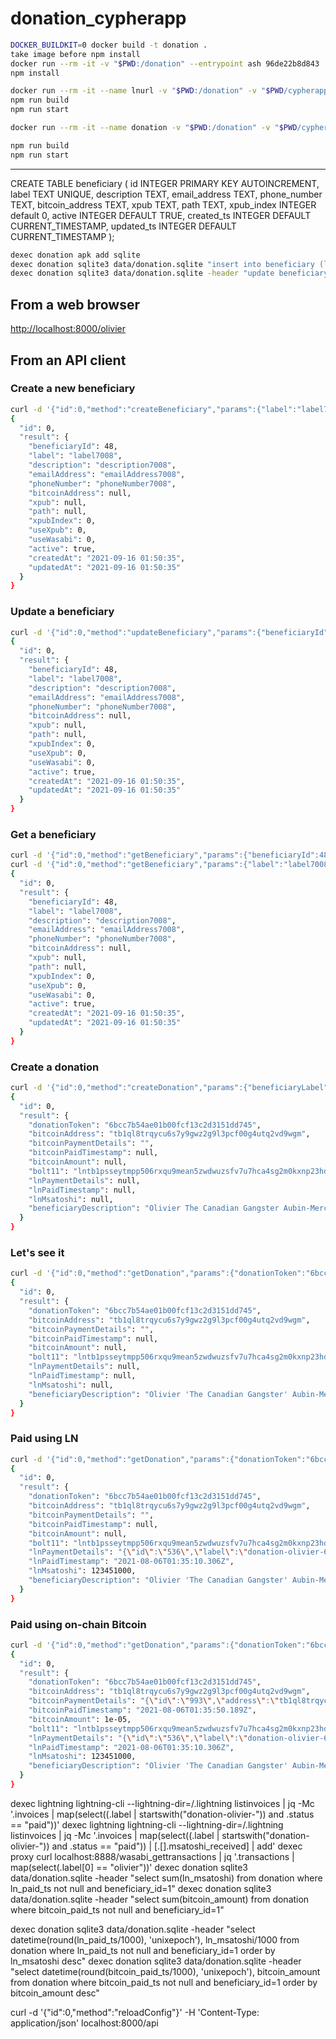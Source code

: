 # donation_cypherapp

```bash
DOCKER_BUILDKIT=0 docker build -t donation .
take image before npm install
docker run --rm -it -v "$PWD:/donation" --entrypoint ash 96de22b8d843
npm install
```

```bash
docker run --rm -it --name lnurl -v "$PWD:/donation" -v "$PWD/cypherapps/data:/donation/data" -v "$PWD/cypherapps/data/logs:/donation/logs" --entrypoint ash donation
npm run build
npm run start
```

```bash
docker run --rm -it --name donation -v "$PWD:/donation" -v "$PWD/cypherapps/data:/donation/data" -v "$PWD/cypherapps/data/logs:/donation/logs" -v "/Users/kexkey/dev/cn-dev/dist/cyphernode/gatekeeper/certs/cert.pem:/donation/cert.pem:ro" --network cyphernodeappsnet -p 8000:8000 --entrypoint ash donation

npm run build
npm run start
```

-----

CREATE TABLE beneficiary (
  id INTEGER PRIMARY KEY AUTOINCREMENT,
  label TEXT UNIQUE,
  description TEXT,
  email_address TEXT,
  phone_number TEXT,
  bitcoin_address TEXT,
  xpub TEXT,
  path TEXT,
  xpub_index INTEGER default 0,
  active INTEGER DEFAULT TRUE,
  created_ts INTEGER DEFAULT CURRENT_TIMESTAMP,
  updated_ts INTEGER DEFAULT CURRENT_TIMESTAMP
);

```bash
dexec donation apk add sqlite
dexec donation sqlite3 data/donation.sqlite "insert into beneficiary (label, description) values (\"olivier\", \"Olivier 'The Canadian Gangster' Aubin-Mercier\")"
dexec donation sqlite3 data/donation.sqlite -header "update beneficiary set xpub='vpub5SLqN2bLY4WeZF3kL4VqiWF1itbf3A6oRrq9aPf16AZMVWYCuN9TxpAZwCzVgW94TNzZPNc9XAHD4As6pdnExBtCDGYRmNJrcJ4eV9hNqcv',path='0' where label='olivier'"

```

## From a web browser

<http://localhost:8000/olivier>

## From an API client

### Create a new beneficiary

```bash
curl -d '{"id":0,"method":"createBeneficiary","params":{"label":"label7008","description":"description7008","emailAddress":"emailAddress7008","phoneNumber":"phoneNumber7008"}}' -H 'Content-Type: application/json' https://donate.bullbitcoin.dev/api | jq
{
  "id": 0,
  "result": {
    "beneficiaryId": 48,
    "label": "label7008",
    "description": "description7008",
    "emailAddress": "emailAddress7008",
    "phoneNumber": "phoneNumber7008",
    "bitcoinAddress": null,
    "xpub": null,
    "path": null,
    "xpubIndex": 0,
    "useXpub": 0,
    "useWasabi": 0,
    "active": true,
    "createdAt": "2021-09-16 01:50:35",
    "updatedAt": "2021-09-16 01:50:35"
  }
}
```

### Update a beneficiary

```bash
curl -d '{"id":0,"method":"updateBeneficiary","params":{"beneficiaryId":48,"label":"label7008","description":"description7008","emailAddress":"emailAddress7008","phoneNumber":"phoneNumber7008"}}' -H 'Content-Type: application/json' https://donate.bullbitcoin.dev/api | jq
{
  "id": 0,
  "result": {
    "beneficiaryId": 48,
    "label": "label7008",
    "description": "description7008",
    "emailAddress": "emailAddress7008",
    "phoneNumber": "phoneNumber7008",
    "bitcoinAddress": null,
    "xpub": null,
    "path": null,
    "xpubIndex": 0,
    "useXpub": 0,
    "useWasabi": 0,
    "active": true,
    "createdAt": "2021-09-16 01:50:35",
    "updatedAt": "2021-09-16 01:50:35"
  }
}
```

### Get a beneficiary

```bash
curl -d '{"id":0,"method":"getBeneficiary","params":{"beneficiaryId":48}' -H 'Content-Type: application/json' https://donate.bullbitcoin.dev/api | jq
curl -d '{"id":0,"method":"getBeneficiary","params":{"label":"label7008"}' -H 'Content-Type: application/json' https://donate.bullbitcoin.dev/api | jq
{
  "id": 0,
  "result": {
    "beneficiaryId": 48,
    "label": "label7008",
    "description": "description7008",
    "emailAddress": "emailAddress7008",
    "phoneNumber": "phoneNumber7008",
    "bitcoinAddress": null,
    "xpub": null,
    "path": null,
    "xpubIndex": 0,
    "useXpub": 0,
    "useWasabi": 0,
    "active": true,
    "createdAt": "2021-09-16 01:50:35",
    "updatedAt": "2021-09-16 01:50:35"
  }
}
```

### Create a donation

```bash
curl -d '{"id":0,"method":"createDonation","params":{"beneficiaryLabel":"olivier"}}' -H 'Content-Type: application/json' https://donate.bullbitcoin.dev/api | jq
{
  "id": 0,
  "result": {
    "donationToken": "6bcc7b54ae01b00fcf13c2d3151dd745",
    "bitcoinAddress": "tb1ql8trqycu6s7y9gwz2g9l3pcf00g4utq2vd9wgm",
    "bitcoinPaymentDetails": "",
    "bitcoinPaidTimestamp": null,
    "bitcoinAmount": null,
    "bolt11": "lntb1psseytmpp506rxqu9mean5zwdwuzsfv7u7hca4sg2m0kxnp23hdx0cq49zaqtqdrh235xzmntwvsxvmmjypuk7atjypjx7mnpw35k7m3qw3hjqnmvd9mxjetjyqn4g6r9yppkzmnpv35kzm3qgaskuemnw3jhyfeqg96ky6tw94xk2unrd9jhyggxqyjw5qcqp2sp5tajp88nx52n782c29a04fkw2evu97u7ajvvsamwerkutxlcytugqrzjqw0wfcap6ap4kwv64khnuztdm7z7tutafndyfy093xu6jkguzut3x85c95qqq9sqqyqqqqlgqqqqqqgq9q9qy9qsq82twppuakuwhaty4h4crr6gmgalgep4fkw35aqpp5ltr3m6tcdk336la4ggzu0lag9jc96sryuvdsezqtx3mysynfhpn4m8gt2wjugsptf6w9j",
    "lnPaymentDetails": null,
    "lnPaidTimestamp": null,
    "lnMsatoshi": null,
    "beneficiaryDescription": "Olivier The Canadian Gangster Aubin-Mercier"
  }
}
```

### Let's see it

```bash
curl -d '{"id":0,"method":"getDonation","params":{"donationToken":"6bcc7b54ae01b00fcf13c2d3151dd745"}}' -H 'Content-Type: application/json' https://donate.bullbitcoin.dev/api | jq
{
  "id": 0,
  "result": {
    "donationToken": "6bcc7b54ae01b00fcf13c2d3151dd745",
    "bitcoinAddress": "tb1ql8trqycu6s7y9gwz2g9l3pcf00g4utq2vd9wgm",
    "bitcoinPaymentDetails": "",
    "bitcoinPaidTimestamp": null,
    "bitcoinAmount": null,
    "bolt11": "lntb1psseytmpp506rxqu9mean5zwdwuzsfv7u7hca4sg2m0kxnp23hdx0cq49zaqtqdrh235xzmntwvsxvmmjypuk7atjypjx7mnpw35k7m3qw3hjqnmvd9mxjetjyqn4g6r9yppkzmnpv35kzm3qgaskuemnw3jhyfeqg96ky6tw94xk2unrd9jhyggxqyjw5qcqp2sp5tajp88nx52n782c29a04fkw2evu97u7ajvvsamwerkutxlcytugqrzjqw0wfcap6ap4kwv64khnuztdm7z7tutafndyfy093xu6jkguzut3x85c95qqq9sqqyqqqqlgqqqqqqgq9q9qy9qsq82twppuakuwhaty4h4crr6gmgalgep4fkw35aqpp5ltr3m6tcdk336la4ggzu0lag9jc96sryuvdsezqtx3mysynfhpn4m8gt2wjugsptf6w9j",
    "lnPaymentDetails": null,
    "lnPaidTimestamp": null,
    "lnMsatoshi": null,
    "beneficiaryDescription": "Olivier 'The Canadian Gangster' Aubin-Mercier"
  }
}
```

### Paid using LN

```bash
curl -d '{"id":0,"method":"getDonation","params":{"donationToken":"6bcc7b54ae01b00fcf13c2d3151dd745"}}' -H 'Content-Type: application/json' https://donate.bullbitcoin.dev/api | jq
{
  "id": 0,
  "result": {
    "donationToken": "6bcc7b54ae01b00fcf13c2d3151dd745",
    "bitcoinAddress": "tb1ql8trqycu6s7y9gwz2g9l3pcf00g4utq2vd9wgm",
    "bitcoinPaymentDetails": "",
    "bitcoinPaidTimestamp": null,
    "bitcoinAmount": null,
    "bolt11": "lntb1psseytmpp506rxqu9mean5zwdwuzsfv7u7hca4sg2m0kxnp23hdx0cq49zaqtqdrh235xzmntwvsxvmmjypuk7atjypjx7mnpw35k7m3qw3hjqnmvd9mxjetjyqn4g6r9yppkzmnpv35kzm3qgaskuemnw3jhyfeqg96ky6tw94xk2unrd9jhyggxqyjw5qcqp2sp5tajp88nx52n782c29a04fkw2evu97u7ajvvsamwerkutxlcytugqrzjqw0wfcap6ap4kwv64khnuztdm7z7tutafndyfy093xu6jkguzut3x85c95qqq9sqqyqqqqlgqqqqqqgq9q9qy9qsq82twppuakuwhaty4h4crr6gmgalgep4fkw35aqpp5ltr3m6tcdk336la4ggzu0lag9jc96sryuvdsezqtx3mysynfhpn4m8gt2wjugsptf6w9j",
    "lnPaymentDetails": "{\"id\":\"536\",\"label\":\"donation-olivier-6bcc7b54ae01b00fcf13c2d3151dd745\",\"bolt11\":\"lntb1psseytmpp506rxqu9mean5zwdwuzsfv7u7hca4sg2m0kxnp23hdx0cq49zaqtqdrh235xzmntwvsxvmmjypuk7atjypjx7mnpw35k7m3qw3hjqnmvd9mxjetjyqn4g6r9yppkzmnpv35kzm3qgaskuemnw3jhyfeqg96ky6tw94xk2unrd9jhyggxqyjw5qcqp2sp5tajp88nx52n782c29a04fkw2evu97u7ajvvsamwerkutxlcytugqrzjqw0wfcap6ap4kwv64khnuztdm7z7tutafndyfy093xu6jkguzut3x85c95qqq9sqqyqqqqlgqqqqqqgq9q9qy9qsq82twppuakuwhaty4h4crr6gmgalgep4fkw35aqpp5ltr3m6tcdk336la4ggzu0lag9jc96sryuvdsezqtx3mysynfhpn4m8gt2wjugsptf6w9j\",\"callback_url\":\"http://donation:8000/webhooks/6bcc7b54ae01b00fcf13c2d3151dd745\",\"payment_hash\":\"7e866070bbcf674139aee0a0967b9ebe3b58215b7d8d30aa37699f8054a2e816\",\"status\":\"paid\",\"pay_index\":30,\"msatoshi_received\":123451000,\"paid_at\":1628213709,\"description\":\"Thanks for your donation to Olivier 'The Canadian Gangster' Aubin-Mercier!\",\"expires_at\":1628818427}",
    "lnPaidTimestamp": "2021-08-06T01:35:10.306Z",
    "lnMsatoshi": 123451000,
    "beneficiaryDescription": "Olivier 'The Canadian Gangster' Aubin-Mercier"
  }
}
```

### Paid using on-chain Bitcoin

```bash
curl -d '{"id":0,"method":"getDonation","params":{"donationToken":"6bcc7b54ae01b00fcf13c2d3151dd745"}}' -H 'Content-Type: application/json' https://donate.bullbitcoin.dev/api | jq
{
  "id": 0,
  "result": {
    "donationToken": "6bcc7b54ae01b00fcf13c2d3151dd745",
    "bitcoinAddress": "tb1ql8trqycu6s7y9gwz2g9l3pcf00g4utq2vd9wgm",
    "bitcoinPaymentDetails": "{\"id\":\"993\",\"address\":\"tb1ql8trqycu6s7y9gwz2g9l3pcf00g4utq2vd9wgm\",\"txid\":\"2d8b8d3800d2238817f8650d8f534badd557eab883a1c24da469ab6631fed573\",\"hash\":\"4f4d1dab63de773c73cafb24a0b1a78768ad7cb7b739ff96c384e34e364ce6e4\",\"vout_n\":0,\"sent_amount\":0.00001,\"confirmations\":0,\"received\":\"2021-08-06T01:35:48+0000\",\"size\":222,\"vsize\":141,\"fees\":0.00000141,\"replaceable\":true,\"eventMessage\":\"\"}",
    "bitcoinPaidTimestamp": "2021-08-06T01:35:50.189Z",
    "bitcoinAmount": 1e-05,
    "bolt11": "lntb1psseytmpp506rxqu9mean5zwdwuzsfv7u7hca4sg2m0kxnp23hdx0cq49zaqtqdrh235xzmntwvsxvmmjypuk7atjypjx7mnpw35k7m3qw3hjqnmvd9mxjetjyqn4g6r9yppkzmnpv35kzm3qgaskuemnw3jhyfeqg96ky6tw94xk2unrd9jhyggxqyjw5qcqp2sp5tajp88nx52n782c29a04fkw2evu97u7ajvvsamwerkutxlcytugqrzjqw0wfcap6ap4kwv64khnuztdm7z7tutafndyfy093xu6jkguzut3x85c95qqq9sqqyqqqqlgqqqqqqgq9q9qy9qsq82twppuakuwhaty4h4crr6gmgalgep4fkw35aqpp5ltr3m6tcdk336la4ggzu0lag9jc96sryuvdsezqtx3mysynfhpn4m8gt2wjugsptf6w9j",
    "lnPaymentDetails": "{\"id\":\"536\",\"label\":\"donation-olivier-6bcc7b54ae01b00fcf13c2d3151dd745\",\"bolt11\":\"lntb1psseytmpp506rxqu9mean5zwdwuzsfv7u7hca4sg2m0kxnp23hdx0cq49zaqtqdrh235xzmntwvsxvmmjypuk7atjypjx7mnpw35k7m3qw3hjqnmvd9mxjetjyqn4g6r9yppkzmnpv35kzm3qgaskuemnw3jhyfeqg96ky6tw94xk2unrd9jhyggxqyjw5qcqp2sp5tajp88nx52n782c29a04fkw2evu97u7ajvvsamwerkutxlcytugqrzjqw0wfcap6ap4kwv64khnuztdm7z7tutafndyfy093xu6jkguzut3x85c95qqq9sqqyqqqqlgqqqqqqgq9q9qy9qsq82twppuakuwhaty4h4crr6gmgalgep4fkw35aqpp5ltr3m6tcdk336la4ggzu0lag9jc96sryuvdsezqtx3mysynfhpn4m8gt2wjugsptf6w9j\",\"callback_url\":\"http://donation:8000/webhooks/6bcc7b54ae01b00fcf13c2d3151dd745\",\"payment_hash\":\"7e866070bbcf674139aee0a0967b9ebe3b58215b7d8d30aa37699f8054a2e816\",\"status\":\"paid\",\"pay_index\":30,\"msatoshi_received\":123451000,\"paid_at\":1628213709,\"description\":\"Thanks for your donation to Olivier 'The Canadian Gangster' Aubin-Mercier!\",\"expires_at\":1628818427}",
    "lnPaidTimestamp": "2021-08-06T01:35:10.306Z",
    "lnMsatoshi": 123451000,
    "beneficiaryDescription": "Olivier 'The Canadian Gangster' Aubin-Mercier"
  }
}
```

dexec lightning lightning-cli --lightning-dir=/.lightning listinvoices | jq -Mc '.invoices | map(select((.label | startswith("donation-olivier-")) and .status == "paid"))'
dexec lightning lightning-cli --lightning-dir=/.lightning listinvoices | jq -Mc '.invoices | map(select((.label | startswith("donation-olivier-")) and .status == "paid")) | [.[].msatoshi_received] | add'
dexec proxy curl localhost:8888/wasabi_gettransactions | jq '.transactions | map(select(.label[0] == "olivier"))'
dexec donation sqlite3 data/donation.sqlite -header "select sum(ln_msatoshi) from donation where ln_paid_ts not null and beneficiary_id=1"
dexec donation sqlite3 data/donation.sqlite -header "select sum(bitcoin_amount) from donation where bitcoin_paid_ts not null and beneficiary_id=1"

dexec donation sqlite3 data/donation.sqlite -header "select datetime(round(ln_paid_ts/1000), 'unixepoch'), ln_msatoshi/1000 from donation where ln_paid_ts not null and beneficiary_id=1 order by ln_msatoshi desc"
dexec donation sqlite3 data/donation.sqlite -header "select datetime(round(bitcoin_paid_ts/1000), 'unixepoch'), bitcoin_amount from donation where bitcoin_paid_ts not null and beneficiary_id=1 order by bitcoin_amount desc"

curl -d '{"id":0,"method":"reloadConfig"}' -H 'Content-Type: application/json' localhost:8000/api
